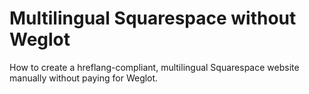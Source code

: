 # Multilingual Squarespace without Weglot
How to create a hreflang-compliant, multilingual Squarespace website manually without paying for Weglot.
